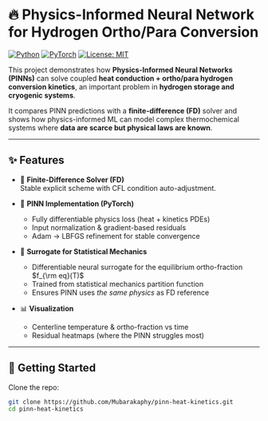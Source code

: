 # 🔥 Physics-Informed Neural Network for Hydrogen Ortho/Para Conversion

[![Python](https://img.shields.io/badge/python-3.10+-blue.svg)]()
[![PyTorch](https://img.shields.io/badge/pytorch-2.0+-red.svg)]()
[![License: MIT](https://img.shields.io/badge/License-MIT-yellow.svg)]()

This project demonstrates how **Physics-Informed Neural Networks (PINNs)** can solve coupled **heat conduction + ortho/para hydrogen conversion kinetics**, an important problem in **hydrogen storage and cryogenic systems**.  

It compares PINN predictions with a **finite-difference (FD)** solver and shows how physics-informed ML can model complex thermochemical systems where **data are scarce but physical laws are known**.

---

## ✨ Features

- 🧪 **Finite-Difference Solver (FD)**  
  Stable explicit scheme with CFL condition auto-adjustment.

- 🤖 **PINN Implementation (PyTorch)**  
  - Fully differentiable physics loss (heat + kinetics PDEs)  
  - Input normalization & gradient-based residuals  
  - Adam → LBFGS refinement for stable convergence  

- 📐 **Surrogate for Statistical Mechanics**  
  - Differentiable neural surrogate for the equilibrium ortho-fraction $f_{\rm eq}(T)$  
  - Trained from statistical mechanics partition function  
  - Ensures PINN uses *the same physics* as FD reference

- 📊 **Visualization**  
  - Centerline temperature & ortho-fraction vs time  
  - Residual heatmaps (where the PINN struggles most)  

---

## 🚀 Getting Started

Clone the repo:
```bash
git clone https://github.com/Mubarakaphy/pinn-heat-kinetics.git
cd pinn-heat-kinetics
